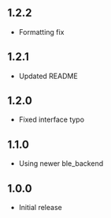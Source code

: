 ## 1.2.2

* Formatting fix

## 1.2.1

* Updated README

## 1.2.0

* Fixed interface typo

## 1.1.0

* Using newer ble_backend

## 1.0.0

* Initial release
